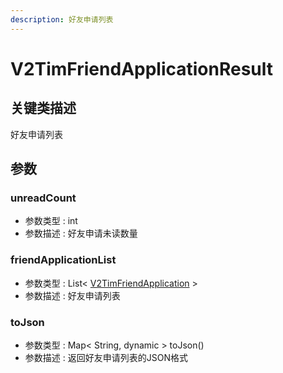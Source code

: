 ```yaml
---
description: 好友申请列表
---
```


# V2TimFriendApplicationResult

## 关键类描述

好友申请列表

## 参数

### unreadCount

* 参数类型 : int
* 参数描述 : 好友申请未读数量

### friendApplicationList

* 参数类型 : List< [V2TimFriendApplication](v2timfriendapplication.md) >
* 参数描述 : 好友申请列表

### toJson

* 参数类型 : Map< String, dynamic > toJson()
* 参数描述 : 返回好友申请列表的JSON格式
